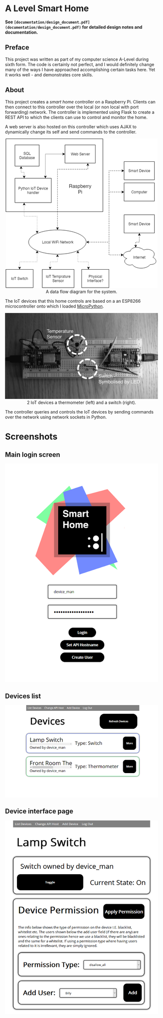 # A Level Smart Home

**See ```[documentation/design_document.pdf](documentation/design_document.pdf)``` for detailed design notes and documentation.**

## Preface

This project was written as part of my computer science A-Level during sixth form. The code is certainly not perfect, and I would definitely change many of the ways I have approached accomplishing certain tasks here. Yet it works well - and demonstrates core skills.

## About

This project creates a _smart home_ controller on a Raspberry Pi. Clients can then connect to this controller over the local (or non local with port forwarding) network. The controller is implemented using Flask to create a REST API to which the clients can use to control and monitor the home.

A web server is also hosted on this controller which uses AJAX to dynamically change its self and send commands to the controller.

<p align="center">
    <img src="documentation/readme_images/data_flow.png">
    <br> A data flow diagram for the system.
</p>

The IoT devices that this home controls are based on a an ESP8266 microcontroller onto which I loaded [MicroPython](https://micropython.org).

<p align="center">
    <img src="documentation/readme_images/iot_devices.png">
    <br> 2 IoT devices a thermometer (left) and a switch (right).
</p>

The controller queries and controls the IoT devices by sending commands over the network using network sockets in Python.

# Screenshots

## Main login screen

<p align="center">
    <img src="documentation/readme_images/home.png">
</p>

## Devices list

<p align="center">
    <img src="documentation/readme_images/devices.png">
</p>

## Device interface page

<p align="center">
    <img src="documentation/readme_images/inter.png">
</p>


